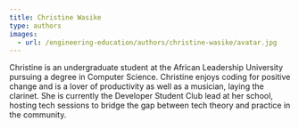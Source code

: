 ```yaml
---
title: Christine Wasike
type: authors
images:
  - url: /engineering-education/authors/christine-wasike/avatar.jpg 
---
```

Christine is an undergraduate student at the African Leadership University pursuing a degree in Computer Science. Christine enjoys coding for positive change and is a lover of productivity as well as a musician, laying the clarinet. She is currently the Developer Student Club lead at her school, hosting tech sessions to bridge the gap between tech theory and practice in the community.